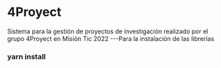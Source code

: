 # 4Proyect
Sistema para la gestión de proyectos de investigación realizado por el grupo 4Proyect en Misión Tic 2022
---Para la instalación de las librerías 
### yarn install
